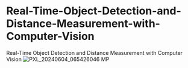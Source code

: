 # Real-Time-Object-Detection-and-Distance-Measurement-with-Computer-Vision
Real-Time Object Detection and Distance Measurement with Computer Vision
![PXL_20240604_065426046 MP](https://github.com/Tanishka987/Object-Detection-/assets/104723597/a6b8d314-1f01-4830-bc59-6dbcde4df3cc)
